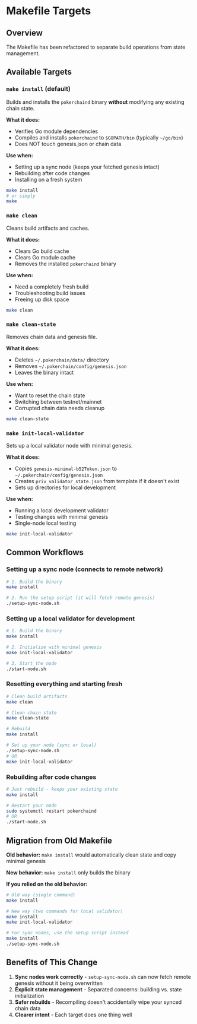 # Makefile Targets

## Overview

The Makefile has been refactored to separate build operations from state management.

## Available Targets

### `make install` (default)

Builds and installs the `pokerchaind` binary **without** modifying any existing chain state.

**What it does:**

-   Verifies Go module dependencies
-   Compiles and installs `pokerchaind` to `$GOPATH/bin` (typically `~/go/bin`)
-   Does NOT touch genesis.json or chain data

**Use when:**

-   Setting up a sync node (keeps your fetched genesis intact)
-   Rebuilding after code changes
-   Installing on a fresh system

```bash
make install
# or simply
make
```

### `make clean`

Cleans build artifacts and caches.

**What it does:**

-   Clears Go build cache
-   Clears Go module cache
-   Removes the installed `pokerchaind` binary

**Use when:**

-   Need a completely fresh build
-   Troubleshooting build issues
-   Freeing up disk space

```bash
make clean
```

### `make clean-state`

Removes chain data and genesis file.

**What it does:**

-   Deletes `~/.pokerchain/data/` directory
-   Removes `~/.pokerchain/config/genesis.json`
-   Leaves the binary intact

**Use when:**

-   Want to reset the chain state
-   Switching between testnet/mainnet
-   Corrupted chain data needs cleanup

```bash
make clean-state
```

### `make init-local-validator`

Sets up a local validator node with minimal genesis.

**What it does:**

-   Copies `genesis-minimal-b52Token.json` to `~/.pokerchain/config/genesis.json`
-   Creates `priv_validator_state.json` from template if it doesn't exist
-   Sets up directories for local development

**Use when:**

-   Running a local development validator
-   Testing changes with minimal genesis
-   Single-node local testing

```bash
make init-local-validator
```

## Common Workflows

### Setting up a sync node (connects to remote network)

```bash
# 1. Build the binary
make install

# 2. Run the setup script (it will fetch remote genesis)
./setup-sync-node.sh
```

### Setting up a local validator for development

```bash
# 1. Build the binary
make install

# 2. Initialize with minimal genesis
make init-local-validator

# 3. Start the node
./start-node.sh
```

### Resetting everything and starting fresh

```bash
# Clean build artifacts
make clean

# Clean chain state
make clean-state

# Rebuild
make install

# Set up your node (sync or local)
./setup-sync-node.sh
# OR
make init-local-validator
```

### Rebuilding after code changes

```bash
# Just rebuild - keeps your existing state
make install

# Restart your node
sudo systemctl restart pokerchaind
# OR
./start-node.sh
```

## Migration from Old Makefile

**Old behavior:** `make install` would automatically clean state and copy minimal genesis

**New behavior:** `make install` only builds the binary

**If you relied on the old behavior:**

```bash
# Old way (single command)
make install

# New way (two commands for local validator)
make install
make init-local-validator

# For sync nodes, use the setup script instead
make install
./setup-sync-node.sh
```

## Benefits of This Change

1. **Sync nodes work correctly** - `setup-sync-node.sh` can now fetch remote genesis without it being overwritten
2. **Explicit state management** - Separated concerns: building vs. state initialization
3. **Safer rebuilds** - Recompiling doesn't accidentally wipe your synced chain data
4. **Clearer intent** - Each target does one thing well
